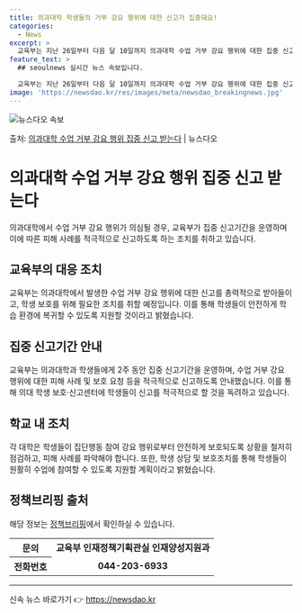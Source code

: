 ```yaml
---
title: 의과대학 학생들의 거부 강요 행위에 대한 신고가 집중돼요!
categories:
  - News
excerpt: >
  교육부는 지난 26일부터 다음 달 10일까지 의과대학 수업 거부 강요 행위에 대한 집중 신고기간을 운영한다고…
feature_text: >
  ## seoulnews 실시간 뉴스 속보입니다.

  교육부는 지난 26일부터 다음 달 10일까지 의과대학 수업 거부 강요 행위에 대한 집중 신고기간을 운영한다고…
image: 'https://newsdao.kr/res/images/meta/newsdao_breakingnews.jpg'
---
```


![뉴스다오 속보](https://newsdao.kr/res/images/meta/newsdao_breakingnews.jpg)

<p>출처: <a href="https://newsdao.kr/3691" rel="dofollow">의과대학 수업 거부 강요 행위 집중 신고 받는다</a> | 뉴스다오</p>

<h1>의과대학 수업 거부 강요 행위 집중 신고 받는다</h1>
<p data-ke-size="size16">의과대학에서 수업 거부 강요 행위가 의심될 경우, 교육부가 집중 신고기간을 운영하며 이에 따른 피해 사례를 적극적으로 신고하도록 하는 조치를 취하고 있습니다.</p>
<h2 data-ke-size="size26">교육부의 대응 조치</h2>
<p>교육부는 의과대학에서 발생한 수업 거부 강요 행위에 대한 신고를 총력적으로 받아들이고, 학생 보호를 위해 필요한 조치를 취할 예정입니다. 이를 통해 학생들이 안전하게 학습 환경에 복귀할 수 있도록 지원할 것이라고 밝혔습니다.</p>

<h2 data-ke-size="size26">집중 신고기간 안내</h2>
<p>교육부는 의과대학과 학생들에게 2주 동안 집중 신고기간을 운영하며, 수업 거부 강요 행위에 대한 피해 사례 및 보호 요청 등을 적극적으로 신고하도록 안내했습니다. 이를 통해 의대 학생 보호·신고센터에 학생들이 신고를 적극적으로 할 것을 독려하고 있습니다.</p>

<h2 data-ke-size="size26">학교 내 조치</h2>
<p>각 대학은 학생들이 집단행동 참여 강요 행위로부터 안전하게 보호되도록 상황을 철저히 점검하고, 피해 사례를 파악해야 합니다. 또한, 학생 상담 및 보호조치를 통해 학생들이 원활히 수업에 참여할 수 있도록 지원할 계획이라고 밝혔습니다.</p>

<h2 data-ke-size="size26">정책브리핑 출처</h2>
<p>해당 정보는 <a href="www.korea.kr">정책브리핑</a>에서 확인하실 수 있습니다.</p>

<table>
	<tr>
		<th>문의</th>
		<td style="text-align: center; height: 17px;"><b>교육부 인재정책기획관실 인재양성지원과</b></td>
	</tr>
	<tr>
		<th>전화번호</th>
		<td style="text-align: center; height: 17px;"><b>044-203-6933</b></td>
	</tr>
</table>
<hr> 

신속 뉴스 바로가기 👉 <a href="https://newsdao.kr" rel="dofollow">https://newsdao.kr</a>



